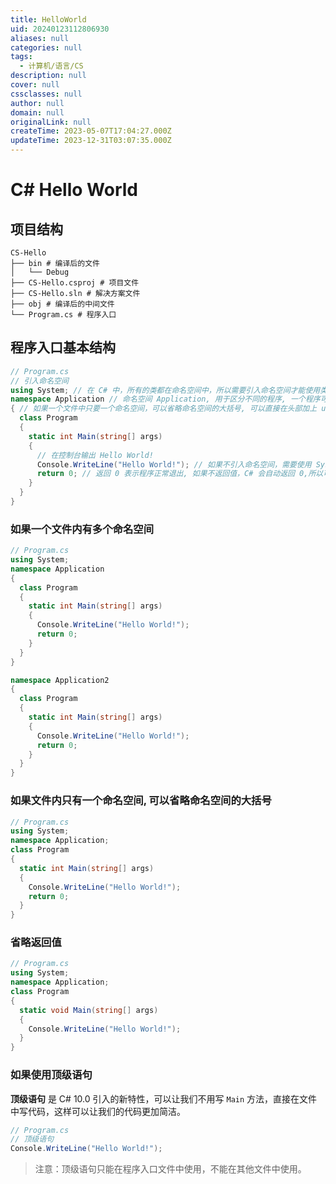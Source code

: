 ```yaml
---
title: HelloWorld
uid: 20240123112806930
aliases: null
categories: null
tags:
  - 计算机/语言/CS
description: null
cover: null
cssclasses: null
author: null
domain: null
originalLink: null
createTime: 2023-05-07T17:04:27.000Z
updateTime: 2023-12-31T03:07:35.000Z
---
```


# C# Hello World

## 项目结构

```shell
CS-Hello
├── bin # 编译后的文件
│   └── Debug
├── CS-Hello.csproj # 项目文件
├── CS-Hello.sln # 解决方案文件
├── obj # 编译后的中间文件
└── Program.cs # 程序入口
```

## 程序入口基本结构

```csharp
// Program.cs
// 引入命名空间
using System; // 在 C# 中，所有的类都在命名空间中，所以需要引入命名空间才能使用类, System 是 C# 的根命名空间，所有的类都在 System 命名空间中, 所以在 C# 中，不需要引入 System 命名空间也可以使用类
namespace Application // 命名空间 Application, 用于区分不同的程序, 一个程序可以有多个命名空间, 但是只能有一个入口类, 也就是只能有一个类有 Main 方法
{ // 如果一个文件中只要一个命名空间，可以省略命名空间的大括号, 可以直接在头部加上 using System; 然后在类前面加上 namespace Application; 就可以了
  class Program
  {
    static int Main(string[] args)
    {
      // 在控制台输出 Hello World!
      Console.WriteLine("Hello World!"); // 如果不引入命名空间，需要使用 System.Console.WriteLine("Hello World!");
      return 0; // 返回 0 表示程序正常退出, 如果不返回值，C# 会自动返回 0,所以可以省略 return 语句
    }
  }
}

```

### 如果一个文件内有多个命名空间

```csharp
// Program.cs
using System;
namespace Application
{
  class Program
  {
    static int Main(string[] args)
    {
      Console.WriteLine("Hello World!");
      return 0;
    }
  }
}

namespace Application2
{
  class Program
  {
    static int Main(string[] args)
    {
      Console.WriteLine("Hello World!");
      return 0;
    }
  }
}
```

### 如果文件内只有一个命名空间, 可以省略命名空间的大括号

```csharp
// Program.cs
using System;
namespace Application;
class Program
{
  static int Main(string[] args)
  {
    Console.WriteLine("Hello World!");
    return 0;
  }
}
```

### 省略返回值

```csharp
// Program.cs
using System;
namespace Application;
class Program
{
  static void Main(string[] args)
  {
    Console.WriteLine("Hello World!");
  }
}
```

### 如果使用顶级语句

**顶级语句** 是 C# 10.0 引入的新特性，可以让我们不用写 `Main` 方法，直接在文件中写代码，这样可以让我们的代码更加简洁。

```csharp
// Program.cs
// 顶级语句
Console.WriteLine("Hello World!");
```

> 注意：顶级语句只能在程序入口文件中使用，不能在其他文件中使用。
